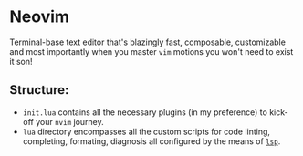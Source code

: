 # Neovim
Terminal-base text editor that's blazingly fast, composable, customizable and most importantly when you master `vim` motions you won't need to exist it son!

## Structure:
- `init.lua` contains all the necessary plugins (in my preference) to kick-off your `nvim` journey.
- `lua` directory encompasses all the custom scripts for code linting, completing, formating, diagnosis all configured by the means of [`lsp`](https://neovim.io/doc/user/lsp.html).
